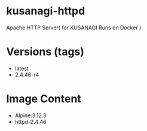 # kusanagi-httpd

Apache HTTP Server( for KUSANAGI Runs on Docker )

# Versions (tags)

- latest
- 2.4.46-r4

# Image Content

- Alpine:3.12.3
- httpd-2.4.46

